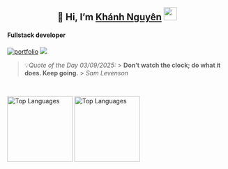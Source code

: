 <!-- <img align="left" src="/Private/images/kn.jpg" width=300> -->

<h2 align="center">
  💞️ Hi, I’m <a href="https://knguyen1411b.vercel.app/">Khánh Nguyên</a>
  <img src="https://media.giphy.com/media/hvRJCLFzcasrR4ia7z/giphy.gif" width="30px"/>
</h2>

<h4>Fullstack developer</h4>

[![portfolio](https://img.shields.io/badge/my_portfolio-000?style=for-the-badge&logo=ko-fi&logoColor=white)](https://knguyen1411b.vercel.app/) ![](https://komarev.com/ghpvc/?username=knguyen1411b&style=for-the-badge)

> 💡*Quote of the Day 03/09/2025:* > **Don’t watch the clock; do what it does. Keep going.** > _Sam Levenson_

<br clear="both">

<img src="https://github-readme-stats.vercel.app/api/top-langs?username=KNguyen1411b&hide=html,scss,stylus,blade,jupyter%20notebook,vim%20script,css,shell3&theme=tokyonight&show_icons=true&layout=compact" alt="Top Languages" height="150" /> <img src="https://github-readme-stats.vercel.app/api?username=knguyen1411b&show_icons=true&hide=issues,contribs&count_private=true&theme=tokyonight&show_icons=true" alt="Top Languages" height="150"/>
